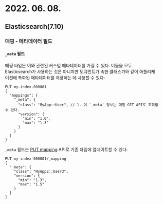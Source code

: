 # 2022. 06. 08.

## Elasticsearch(7.10)

### 매핑 - 메타데이터 필드

#### `_meta` 필드

매핑 타입은 이와 관련된 커스텀 메타데이터를 가질 수 있다. 이들을 모두 Elasticsearch가 사용하는 것은 아니지만 도큐먼트가 속한 클래스가와 같이 애플리케이션에 특화된 메타데이터를 저장하는 데 사용할 수 있다:

```http
PUT my-index-000001
{
  "mappings": {
    "_meta": { 
      "class": "MyApp::User", // 1. 이 `_meta` 정보는 매핑 GET API로 조회할 수 있다.
      "version": {
        "min": "1.0",
        "max": "1.3"
      }
    }
  }
}
```

`_meta` 필드는 [PUT mapping][put-mapping] API로 기존 타입에 업데이트할 수 있다:

```http
PUT my-index-000001/_mapping
{
  "_meta": {
    "class": "MyApp2::User3",
    "version": {
      "min": "1.3",
      "max": "1.5"
    }
  }
}
```



[put-mapping]: https://www.elastic.co/guide/en/elasticsearch/reference/7.10/indices-put-mapping.html